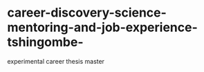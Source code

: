 # career-discovery-science-mentoring-and-job-experience-tshingombe-
experimental career thesis master
